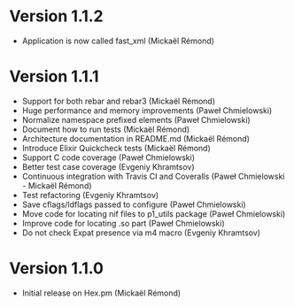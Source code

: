 # Version 1.1.2

* Application is now called fast_xml (Mickaël Rémond)

# Version 1.1.1

* Support for both rebar and rebar3 (Mickaël Rémond)
* Huge performance and memory improvements (Paweł Chmielowski)
* Normalize namespace prefixed elements (Paweł Chmielowski)
* Document how to run tests (Mickaël Rémond)
* Architecture documentation in README.md (Mickaël Rémond)
* Introduce Elixir Quickcheck tests (Mickaël Rémond)
* Support C code coverage (Paweł Chmielowski)
* Better test case coverage (Evgeniy Khramtsov)
* Continuous integration with Travis CI and Coveralls (Paweł Chmielowski - Mickaël Rémond)
* Test refactoring (Evgeniy Khramtsov)
* Save cflags/ldflags passed to configure (Paweł Chmielowski)
* Move code for locating nif files to p1_utils package (Paweł Chmielowski)
* Improve code for locating .so part (Paweł Chmielowski)
* Do not check Expat presence via m4 macro (Evgeniy Khramtsov)

# Version 1.1.0

* Initial release on Hex.pm (Mickaël Rémond)
